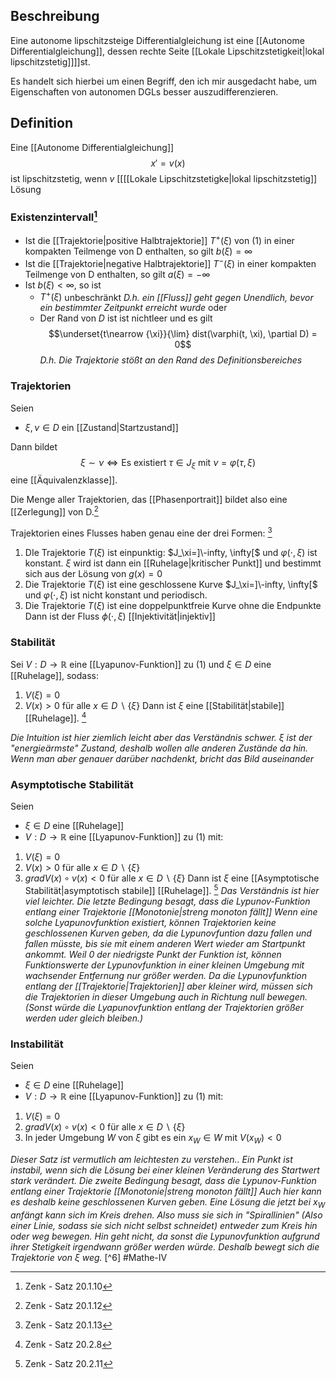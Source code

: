## Beschreibung
Eine autonome lipschitzsteige Differentialgleichung ist eine [[Autonome Differentialgleichung]], dessen rechte Seite [[Lokale Lipschitzstetigkeit|lokal lipschitzstetig]]]]st.

Es handelt sich hierbei um einen Begriff, den ich mir ausgedacht habe, um Eigenschaften von autonomen DGLs besser auszudifferenzieren.

## Definition
Eine [[Autonome Differentialgleichung]] 
$$x' = v(x) \tag{1}$$ ist lipschitzstetig, wenn $v$ [[[[Lokale Lipschitzstetigke|lokal lipschitzstetig]] Lösung
### Existenzintervall[^1]
- Ist die [[Trajektorie|positive Halbtrajektorie]] $T^+(\xi)$ von $(1)$ in einer kompakten Teilmenge von D enthalten, so gilt $b(\xi)=\infty$
- Ist die [[Trajektorie|negative Halbtrajektorie]] $T^-(\xi)$ in einer kompakten Teilmenge von D enthalten, so gilt $a(\xi)=-\infty$
- Ist $b(\xi)<\infty$, so ist 
  - $T^+(\xi)$ unbeschränkt
*D.h. ein [[Fluss]] geht gegen Unendlich, bevor ein bestimmter Zeitpunkt erreicht wurde* oder
  - Der Rand von $D$ ist ist nichtleer und es gilt
$$\underset{t\nearrow {\xi}}{\lim} dist(\varphi(t, \xi), \partial D) = 0$$ *D.h. Die Trajektorie stößt an den Rand des Definitionsbereiches*

### Trajektorien
Seien
- $\xi, \nu \in D$ ein [[Zustand|Startzustand]]

Dann bildet
$$\xi \sim \nu \iff \text{Es existiert } \tau \in J_\xi \text{ mit } \nu=\varphi(\tau, \xi)$$ eine [[Äquivalenzklasse]].

Die Menge aller Trajektorien, das [[Phasenportrait]] bildet also eine [[Zerlegung]] von D.[^2]

Trajektorien eines Flusses haben genau eine der drei Formen: [^3]
1. DIe Trajektorie $T(\xi)$ ist einpunktig:
$J_\xi=]\-infty, \infty[$ und $\varphi(\cdot, \xi)$ ist konstant.
$\xi$ wird ist dann ein [[Ruhelage|kritischer Punkt]] und bestimmt sich aus der Lösung von $g(x)=0$
2. Die Trajektorie $T(\xi)$ ist eine geschlossene Kurve
$J_\xi=]\-infty, \infty[$ und $\varphi(\cdot, \xi)$ ist nicht konstant und periodisch.
3. Die Trajektorie $T(\xi)$ ist eine doppelpunktfreie Kurve ohne die Endpunkte
Dann ist der Fluss $\phi(\cdot, \xi)$ [[Injektivität|injektiv]]

### Stabilität
Sei $V: D \to \mathbb{R}$ eine [[Lyapunov-Funktion]] zu $(1)$ und $\xi \in D$ eine [[Ruhelage]], sodass:
1. $V(\xi)=0$
2. $V(x)>0$ für alle $x\in D\backslash\{\xi\}$
Dann ist $\xi$ eine [[Stabilität|stabile]] [[Ruhelage]].
[^4]

*Die Intuition ist hier ziemlich leicht aber das Verständnis schwer. $\xi$ ist der "energieärmste" Zustand, deshalb wollen alle anderen Zustände da hin. Wenn man aber genauer darüber nachdenkt, bricht das Bild auseinander*

### Asymptotische Stabilität

Seien
- $\xi \in D$ eine [[Ruhelage]]
- $V: D \to \mathbb{R}$ eine [[Lyapunov-Funktion]] zu $(1)$
mit:
1. $V(\xi)=0$
2. $V(x)>0$ für alle $x\in D\backslash\{\xi\}$
3. $grad V(x) \circ v(x) < 0$ für alle $x\in D\backslash\{\xi\}$
Dann ist $\xi$ eine [[Asymptotische Stabilität|asymptotisch stabile]] [[Ruhelage]].
[^5]
*Das Verständnis ist hier viel leichter. 
Die letzte Bedingung besagt, dass die Lypunov-Funktion entlang einer Trajektorie [[Monotonie|streng monoton fällt]] Wenn eine solche Lyapunovfunktion existiert, können Trajektorien keine geschlossenen Kurven geben, da die Lypunovfuntion dazu fallen und fallen müsste, bis sie mit einem anderen Wert wieder am Startpunkt ankommt.
Weil 0 der niedrigste Punkt der Funktion ist, können Funktionswerte der Lypunovfunktion in einer kleinen Umgebung mit wachsender Entfernung nur größer werden.
Da die Lypunovfunktion entlang der [[Trajektorie|Trajektorien]] aber kleiner wird, müssen sich die Trajektorien in dieser Umgebung auch in Richtung null bewegen. (Sonst würde die Lyapunovfunktion entlang der Trajektorien größer werden uder gleich bleiben.)*

### Instabilität
Seien
- $\xi \in D$ eine [[Ruhelage]]
- $V: D \to \mathbb{R}$ eine [[Lyapunov-Funktion]] zu $(1)$
mit:
1. $V(\xi)=0$
3. $grad V(x) \circ v(x) < 0$ für alle $x\in D\backslash\{\xi\}$
3. In jeder Umgebung $W$ von $\xi$ gibt es ein $x_W \in W$ mit $V(x_W)<0$

*Dieser Satz ist vermutlich am leichtesten zu verstehen.. 
Ein Punkt ist instabil, wenn sich die Lösung bei einer kleinen Veränderung des Startwert stark verändert.
Die zweite Bedingung besagt, dass die Lypunov-Funktion entlang einer Trajektorie [[Monotonie|streng monoton fällt]]
Auch hier kann es deshalb keine geschlossenen Kurven geben.
Eine Lösung die jetzt bei $x_W$ anfängt kann sich im Kreis drehen. Also muss sie sich in "Spirallinien" (Also einer Linie, sodass sie sich nicht selbst schneidet) entweder zum Kreis hin oder weg bewegen.
Hin geht nicht, da sonst die Lypunovfunktion aufgrund ihrer Stetigkeit irgendwann größer werden würde. 
Deshalb bewegt sich die Trajektorie von $\xi$ weg.*
[^6]
#Mathe-IV 

[^1]: Zenk - Satz 20.1.10
[^2]: Zenk - Satz 20.1.12
[^3]: Zenk - Satz 20.1.13
[^4]: Zenk - Satz 20.2.8
[^5]: Zenk - Satz 20.2.11
[^5]: Zenk - Satz 20.2.12
